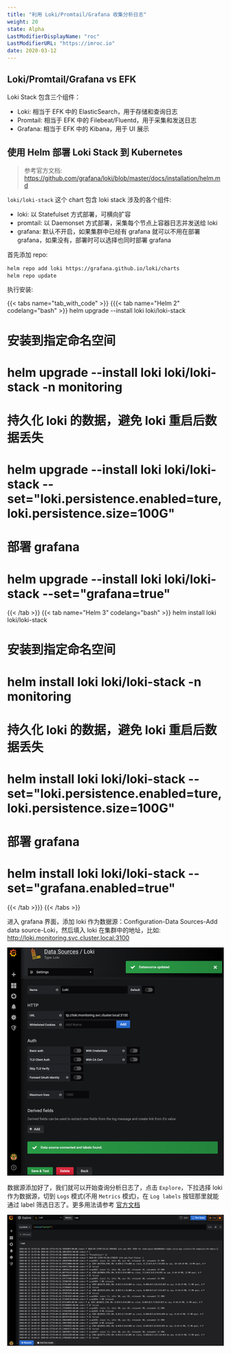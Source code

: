 ```yaml
---
title: "利用 Loki/Promtail/Grafana 收集分析日志"
weight: 20
state: Alpha
LastModifierDisplayName: "roc"
LastModifierURL: "https://imroc.io"
date: 2020-03-12
---
```


## Loki/Promtail/Grafana vs EFK

Loki Stack 包含三个组件：

* Loki: 相当于 EFK 中的 ElasticSearch，用于存储和查询日志
* Promtail: 相当于 EFK 中的 Filebeat/Fluentd，用于采集和发送日志
* Grafana: 相当于 EFK 中的 Kibana，用于 UI 展示

## 使用 Helm 部署 Loki Stack 到 Kubernetes

> 参考官方文档: https://github.com/grafana/loki/blob/master/docs/installation/helm.md

`loki/loki-stack` 这个 chart 包含 loki stack 涉及的各个组件:

* loki: 以 Statefulset 方式部署，可横向扩容
* promtail: 以 Daemonset 方式部署，采集每个节点上容器日志并发送给 loki
* grafana: 默认不开启，如果集群中已经有 grafana 就可以不用在部署 grafana，如果没有，部署时可以选择也同时部署 grafana

首先添加 repo:

``` bash
helm repo add loki https://grafana.github.io/loki/charts
helm repo update
```

执行安装:

{{< tabs name="tab_with_code" >}}
{{{< tab name="Helm 2" codelang="bash" >}}
helm upgrade --install loki loki/loki-stack
# 安装到指定命名空间
# helm upgrade --install loki loki/loki-stack -n monitoring
# 持久化 loki 的数据，避免 loki 重启后数据丢失
# helm upgrade --install loki loki/loki-stack --set="loki.persistence.enabled=ture,loki.persistence.size=100G"
# 部署 grafana
# helm upgrade --install loki loki/loki-stack --set="grafana=true"
{{< /tab >}}
{{< tab name="Helm 3" codelang="bash" >}}
helm install loki loki/loki-stack
# 安装到指定命名空间
# helm install loki loki/loki-stack -n monitoring
# 持久化 loki 的数据，避免 loki 重启后数据丢失
# helm install loki loki/loki-stack --set="loki.persistence.enabled=ture,loki.persistence.size=100G"
# 部署 grafana
# helm install loki loki/loki-stack --set="grafana.enabled=true"
{{< /tab >}}}
{{< /tabs >}}

进入 grafana 界面，添加 loki 作为数据源：Configuration-Data Sources-Add data source-Loki，然后填入 loki 在集群中的地址，比如: http://loki.monitoring.svc.cluster.local:3100

![](/images/loki-grafana-data-source.png)

数据源添加好了，我们就可以开始查询分析日志了，点击 `Explore`，下拉选择 loki 作为数据源，切到 `Logs` 模式(不用 `Metrics` 模式)，在 `Log labels` 按钮那里就能通过 label 筛选日志了。更多用法请参考 [官方文档](https://github.com/grafana/loki/tree/master/docs)

![](/images/loki-log.png)
